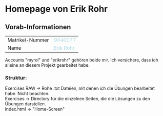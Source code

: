 # Homepage von Erik Rohr

## Vorab-Informationen 
<table>
<tr>
    <td> Matrikel-Nummer </td>    
    <td style="color: lightblue"> 9040077 </td>
</tr>
<tr>
    <td> Name </td>
    <td style="color: lightblue"> Erik Rohr </td>
</tr>
</table>

Accounts "myrol" und "erikrohr" gehören beide mir. Ich versichere, dass ich alleine an diesem Projekt gearbeitet habe.

### Struktur:
Exercises RAW → Rohe .txt Dateien, mit denen ich die Übungen bearbeitet habe. Nicht beachten.<br>
Exercises → Directory für die einzelnen Seiten, die die Lösungen zu den Übungen darstellen.<br>
index.html → "Home-Screen"<br>
